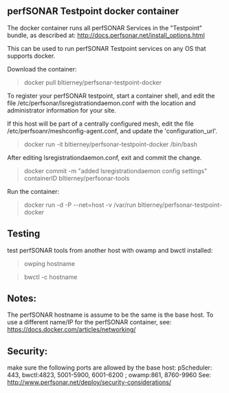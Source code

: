 ## perfSONAR Testpoint docker container

The docker container runs all perfSONAR Services in the "Testpoint" bundle, as described at:
http://docs.perfsonar.net/install_options.html

This can be used to run perfSONAR Testpoint services on any OS that supports docker.

Download the container:
>docker pull bltierney/perfsonar-testpoint-docker

To register your perfSONAR testpoint, start a container shell, and edit the file
/etc/perfsonar/lsregistrationdaemon.conf with the location and administrator information for your site.

If this host will be part of a centrally configured mesh, edit the file 
/etc/perfsoanr/meshconfig-agent.conf, and update the 'configuration_url'.

>docker run -it bltierney/perfsonar-testpoint-docker /bin/bash

After editing lsregistrationdaemon.conf, exit and commit the change.
> docker commit -m "added lsregistrationdaemon config settings" containerID bltierney/perfsonar-tools

Run the container:
>docker run -d -P --net=host -v /var/run bltierney/perfsonar-testpoint-docker

## Testing

test perfSONAR tools from another host with owamp and bwctl installed:
>owping hostname

>bwctl -c hostname

## Notes:
The perfSONAR hostname is assume to be the same is the base host. To use a different
name/IP for the perfSONAR container, see: https://docs.docker.com/articles/networking/

## Security:
make sure the following ports are allowed by the base host:
 pScheduler: 443, bwctl:4823, 5001-5900, 6001-6200 ; owamp:861, 8760-9960
See: http://www.perfsonar.net/deploy/security-considerations/


